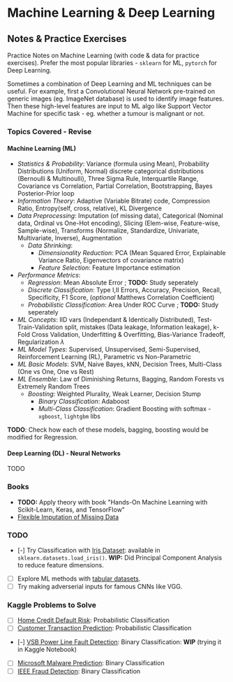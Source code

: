 # Machine Learning & Deep Learning
## Notes & Practice Exercises
Practice Notes on Machine Learning (with code &amp; data for practice exercises). Prefer the most popular libraries - `sklearn` for ML, `pytorch` for Deep Learning.

Sometimes a combination of Deep Learning and ML techniques can be useful. For example, first a Convolutional Neural Network pre-trained on generic images (eg. ImageNet database) is used to identify image features. Then these high-level features are input to ML algo like Support Vector Machine for specific task - eg. whether a tumour is malignant or not. 

### Topics Covered - Revise

#### Machine Learning (ML)
- *Statistics & Probability*: Variance (formula using Mean), Probability Distributions (Uniform, Normal) discrete categorical distributions (Bernoulli & Multinoulli), Three Sigma Rule, Interquartile Range, Covariance vs Correlation, Partial Correlation, Bootstrapping, Bayes Posterior-Prior loop
- *Information Theory*: Adaptive (Variable Bitrate) code, Compression Ratio, Entropy(self, cross, relative), KL Divergence
- *Data Preprocessing*: Imputation (of missing data), Categorical (Nominal data, Ordinal vs One-Hot encoding), Slicing (Elem-wise, Feature-wise, Sample-wise), Transforms (Normalize, Standardize, Univariate, Multivariate, Inverse), Augmentation
    - *Data Shrinking*:
        - *Dimensionality Reduction*: PCA (Mean Squared Error, Explainable Variance Ratio, Eigenvectors of covariance matrix)
        - *Feature Selection*: Feature Importance estimation
- *Performance Metrics*:
    - *Regression*: Mean Absolute Error ; **TODO:** Study seperately
    - *Discrete Classification*: Type I,II Errors, Accuracy, Precision, Recall, Specificity, F1 Score, (*optional* Matthews Correlation Coefficient)
    - *Probabilistic Classification*: Area Under ROC Curve ; **TODO:** Study seperately
- *ML Concepts*: IID vars (Independant & Identically Distributed), Test-Train-Validation split, mistakes (Data leakage, Information leakage), k-Fold Cross Validation, Underfitting & Overfitting, Bias-Variance Tradeoff, Regularization $\lambda$
- *ML Model Types*: Supervised, Unsupervised, Semi-Supervised, Reinforcement Learning (RL), Parametric vs Non-Parametric 
- *ML Basic Models*: SVM, Naive Bayes, kNN, Decision Trees, Multi-Class (One vs One, One vs Rest)
- *ML Ensemble*: Law of Diminishing Returns, Bagging, Random Forests vs Extremely Random Trees
    - *Boosting*: Weighted Plurality, Weak Learner, Decision Stump
        - *Binary Classification*: Adaboost
        - *Multi-Class Classification*: Gradient Boosting with softmax - `xgboost`, `lightgbm` libs

**TODO**: Check how each of these models, bagging, boosting would be modified for Regression.

#### Deep Learning (DL) - Neural Networks
TODO


### Books
- **TODO:** Apply theory with book "Hands-On Machine Learning with Scikit-Learn, Keras, and TensorFlow"
- [Flexible Imputation of Missing Data](https://stefvanbuuren.name/fimd)

### TODO
- [-] Try Classification with [Iris Dataset](https://www.kaggle.com/datasets/uciml/iris): available in `sklearn.datasets.load_iris()`. **WIP:** Did Principal Component Analysis to reduce feature dimensions.
- [ ] Explore ML methods with [tabular datasets](https://dagshub.com/datasets/tabular/).
- [ ] Try making adverserial inputs for famous CNNs like VGG.

### Kaggle Problems to Solve
- [ ] [Home Credit Default Risk](https://www.kaggle.com/c/home-credit-default-risk): Probabilistic Classification
- [ ] [Customer Transaction Prediction](https://www.kaggle.com/c/santander-customer-transaction-prediction): Probabilistic Classification
- [-] [VSB Power Line Fault Detection](https://www.kaggle.com/c/vsb-power-line-fault-detection): Binary Classification: **WIP** (trying it in Kaggle Notebook)
- [ ] [Microsoft Malware Prediction](https://www.kaggle.com/c/microsoft-malware-prediction): Binary Classification
- [ ] [IEEE Fraud Detection](https://www.kaggle.com/c/ieee-fraud-detection): Binary Classification
